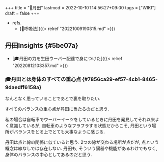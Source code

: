 +++
title = "📝丹田"
lastmod = 2022-10-10T14:56:27+09:00
tags = ["WIKI"]
draft = false
+++

-   refs.
    -   [📝呼吸法]({{< relref "20221009190315.md" >}})


## 丹田Insights {#5be07a}

-   [🎓丹田の力を生田ウーバー配達で身につけた]({{< relref "20220812103357.md" >}})


### 🎓丹田とは身体のすべての重心点 {#7856ca29-ef57-4cb1-8465-9daedff6158a}

なんとなく思っていることであとで裏を取りたい.

すべてのバランスの重心点が丹田に当たるのだと思う.

私の場合は自転車でウーバーイーツをしているときに丹田を発見してそれ以来よく意識しているが, 自転車のようなフラフラする状態だからこそ, 丹田という場所がバランスをとる上でとても大事なように感じる.

丹田は点と線の関係に似ていると思う. 2つの線が交わる場所が点だが, 点という概念は線なしでは存在しない. 丹田も, そういう臓器や機能があるわけでもなく, 身体のバランスの中心としてあるのだと思う.
